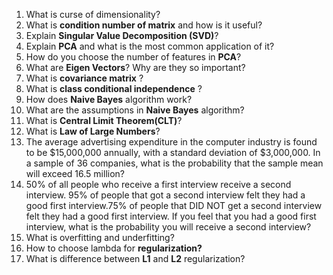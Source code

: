 1. What is curse of dimensionality? <br>
2. What is **condition number of matrix** and how is it useful? <br>
3. Explain **Singular Value Decomposition (SVD)**? <br>
4. Explain **PCA** and what is the most common application of it? <br>
5. How do you choose the number of features in **PCA**? <br>
6. What are **Eigen Vectors**? Why are they so important?
7. What is **covariance matrix** ?<br>
8. What is **class conditional independence** ? <br>
9. How does **Naive Bayes** algorithm work?<br>
10. What are the assumptions in **Naive Bayes** algorithm?<br>
11. What is **Central Limit Theorem(CLT)**?<br>
12. What is **Law of Large Numbers**?<br>
13. The average advertising expenditure in the computer industry is found to be $15,000,000 annually, with a standard deviation of $3,000,000. In a sample of 36 companies, what is the probability that the sample mean will exceed 16.5 million?<br>
14. 50% of all people who receive a first interview receive a second interview. 95% of people that got a second interview felt they had a good first interview.75% of people that DID NOT get a second interview felt they had a good first interview. If you feel that you had a good first interview, what is the probability you will receive a second interview?<br>
15. What is overfitting and underfitting? <br>
16. How to choose lambda for **regularization?**<br>
17. What is difference between **L1** and **L2** regularization?<br>




